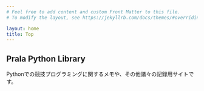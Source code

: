 ```yaml
---
# Feel free to add content and custom Front Matter to this file.
# To modify the layout, see https://jekyllrb.com/docs/themes/#overriding-theme-defaults

layout: home
title: Top
---
```


## Prala Python Library

Pythonでの競技プログラミングに関するメモや、その他諸々の記録用サイトです。
